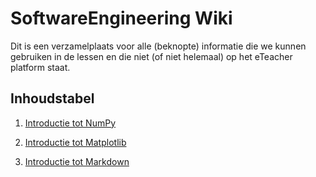# SoftwareEngineering Wiki
Dit is een verzamelplaats voor alle (beknopte) informatie die we kunnen gebruiken in de lessen en die niet (of niet helemaal) op het eTeacher platform staat.

## Inhoudstabel

1. [Introductie tot NumPy](Numpy.md)
2. [Introductie tot Matplotlib](MatPlotLib.md)

3. [Introductie tot Markdown](Markdown.md)